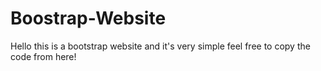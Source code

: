 # Boostrap-Website
Hello this is a bootstrap website and it's very simple feel free to copy the code from here!
